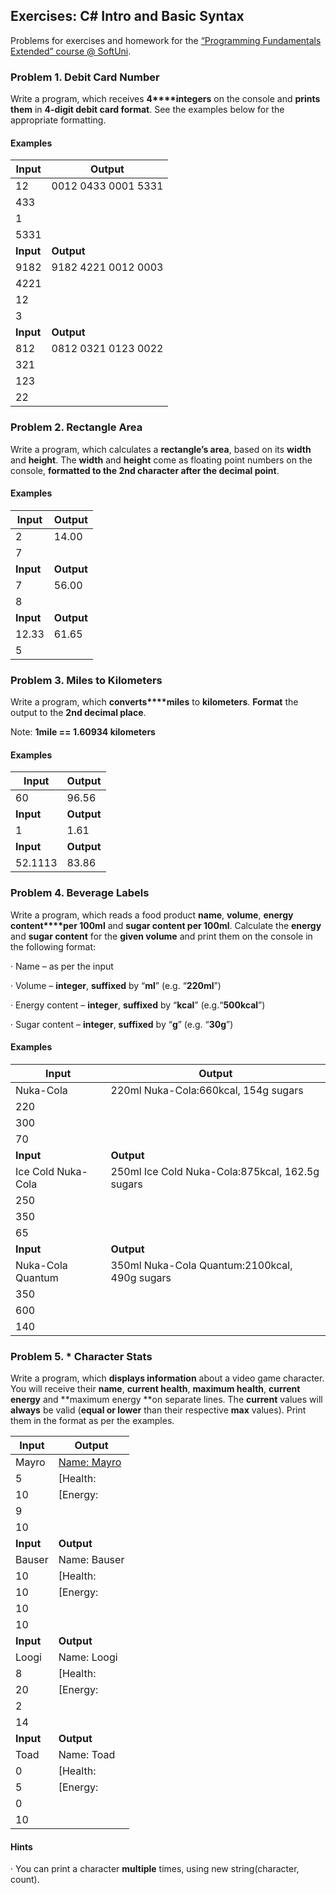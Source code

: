 ## Exercises: C# Intro and Basic Syntax

Problems for exercises and homework for the [“Programming Fundamentals Extended” course @ SoftUni](https://softuni.bg/courses/programming-fundamentals).

### Problem 1. Debit Card Number

Write a program, which receives **4****integers** on the console and **prints them** in **4-digit debit card format**. See the
examples below for the appropriate formatting.

#### Examples

**Input** | **Output**
--------- | -------------------
12        | 0012 0433 0001 5331
433       |
1         |
5331      |
**Input** | **Output**
9182      | 9182 4221 0012 0003
4221      |
12        |
3         |
**Input** | **Output**
812       | 0812 0321 0123 0022
321       |
123       |
22        |

### Problem 2. Rectangle Area

Write a program, which calculates a **rectangle’s area**, based on its **width** and **height**. The **width** and **height** come as floating point numbers
on the console, **formatted to the 2nd character after the decimal point**.

#### Examples

**Input** | **Output**
--------- | ----------
2         | 14.00
7         |
**Input** | **Output**
7         | 56.00
8         |
**Input** | **Output**
12.33     | 61.65
5         |

### Problem 3. Miles to Kilometers

Write a program, which **converts****miles** to **kilometers**. **Format** the output to the **2nd decimal place**.

Note: **1mile == 1.60934 kilometers**

#### Examples

**Input** | **Output**
--------- | ----------
60        | 96.56
**Input** | **Output**
1         | 1.61
**Input** | **Output**
52.1113   | 83.86

### Problem 4. Beverage Labels

Write a program, which reads a food product **name**, **volume**, **energy content****per 100ml** and **sugar content per 100ml**. Calculate the **energy** and **sugar content**
for the **given volume** and print them on the console in the following format:

· Name – as per the input

· Volume – **integer**, **suffixed** by “**ml**” (e.g. “**220ml**”)

· Energy content – **integer**, **suffixed** by “**kcal**” (e.g.“**500kcal**”)

· Sugar content – **integer**, **suffixed** by “**g**” (e.g. “**30g**”) 

#### Examples

**Input**           | **Output**
------------------- | -----------
Nuka-Cola           | 220ml Nuka-Cola:660kcal, 154g sugars
220                 | 
300                 | 
70                  |
**Input**           | **Output**
Ice Cold Nuka-Cola  | 250ml Ice Cold Nuka-Cola:875kcal, 162.5g sugars
250                 |
350                 |
65                  |
**Input**           | **Output**
Nuka-Cola Quantum   | 350ml Nuka-Cola Quantum:2100kcal, 490g sugars
350                 |
600                 |
140                 |

### Problem 5. * Character Stats

Write a program, which **displays information** about a video game character. You will receive their **name**, **current health**, **maximum
health**, **current energy** and **maximum energy **on separate lines. The **current** values will **always** be valid (**equal or lower** than their respective **max** values). Print them in the format as per the examples.

**Input** | **Output**
--------- | ----------
Mayro     | []()[Name: Mayro]()
5         | []()[Health: ||||||.....|]()
10        | []()[Energy: ||||||||||.|]()
9         |
10        |
**Input** | **Output**
Bauser    | Name: Bauser
10        | [Health: ||||||||||||]
10        | [Energy: ||||||||||||] 
10        |
10        |
**Input** | **Output**
Loogi     | Name: Loogi
8         | [Health: |||||||||............|]
20        | [Energy: |||............|]
2         |
14        |
**Input** | **Output**
Toad      | Name: Toad
0         | [Health: |.....|]
5         | [Energy: |..........|]
0         |
10        |

#### Hints
· You can print a character **multiple** times, using new string(character, count).
